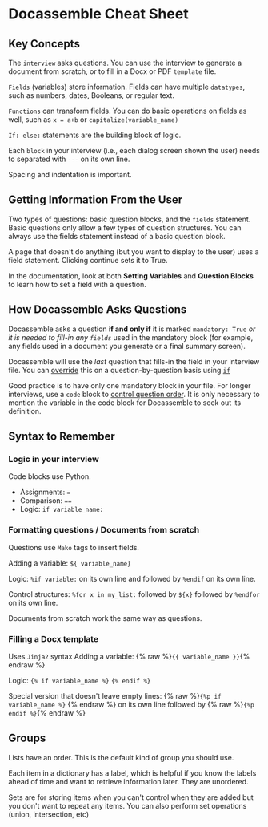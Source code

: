 # Docassemble Cheat Sheet
## Key Concepts

The `interview` asks questions. You can use the interview to generate a document from scratch, or to fill in a Docx or PDF `template`
file.

`Fields` (variables) store information. Fields can have multiple `datatypes`, such as numbers, dates, Booleans, or regular text.

`Functions` can transform fields. You can do basic operations on fields as well, such as `x = a+b` or `capitalize(variable_name)`

`If: else:` statements are the building block of logic.

Each `block` in your interview (i.e., each dialog screen shown the user) needs to separated with `---` on its own line.

Spacing and indentation is important.

## Getting Information From the User
Two types of questions: basic question blocks, and the `fields` statement.
Basic questions only allow a few types of question structures. You can always use the fields statement instead of a basic question block.

A page that doesn't do anything (but you want to display to the user) uses a field statement. Clicking continue sets it to True.

In the documentation, look at both **Setting Variables** and **Question Blocks** to learn how to set a field with a question.

## How Docassemble Asks Questions
Docassemble asks a question **if and only if** it is marked `mandatory: True` _or it is needed to fill-in any `fields`_ used in the
mandatory block (for example, any fields used in a document you generate or a final summary screen).

Docassemble will use the _last_ question that fills-in the field in your interview file. You can [override](https://docassemble.org/docs/logic.html#order) this on a question-by-question basis using [`if`](https://docassemble.org/docs/modifiers.html#if)

Good practice is to have only one mandatory block in your file. For longer interviews, use a `code` block to [control question order](https://docassemble.org/docs/logic.html#order).
It is only necessary to mention the variable in the code block for Docassemble to seek out its definition.

## Syntax to Remember
### Logic in your interview
Code blocks use Python. 
* Assignments: `=` 
* Comparison: `==`
* Logic: `if variable_name:`

### Formatting questions / Documents from scratch
Questions use `Mako` tags to insert fields.

Adding a variable: `${ variable_name}`

Logic: `%if variable:` on its own line and followed by  `%endif` on its own line.

Control structures: `%for x in my_list:` followed by `${x}` followed by `%endfor` on its own line.

Documents from scratch work the same way as questions.

### Filling a Docx template
Uses `Jinja2` syntax
Adding a variable: {% raw %}`{{ variable_name }}`{% endraw %}

Logic: `{% if variable_name %}` `{% endif %}`

Special version that doesn't leave empty lines: {% raw %}`{%p if variable_name %}` {% endraw %} on its own line followed by  {% raw %}`{%p endif %}`{% endraw %}

## Groups
Lists have an order. This is the default kind of group you should use.

Each item in a dictionary has a label, which is helpful if you know the labels ahead of time and want to retrieve information later. They are unordered.

Sets are for storing items when you can't control when they are added but you don't want to repeat any items. You can also perform set operations (union, intersection, etc)
